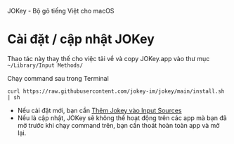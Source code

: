 JOKey - Bộ gõ tiếng Việt cho macOS

# Cài đặt / cập nhật JOKey

Thao tác này thay thế cho việc tải về và copy JOKey.app vào thư mục `~/Library/Input Methods/`

Chạy command sau trong Terminal
```
curl https://raw.githubusercontent.com/jokey-im/jokey/main/install.sh | sh
```

- Nếu cài đặt mới, bạn cần [Thêm Jokey vào Input Sources](https://jokey-ime.blogspot.com/p/install.html)
- Nếu là cập nhật, JOKey sẽ không thể hoạt động trên các app mà bạn đã mở trước khi chạy command trên, bạn cần thoát hoàn toàn app và mở lại.
